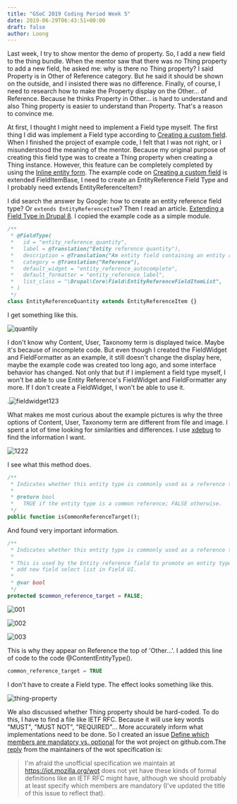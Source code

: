 ```yaml
---
title: "GSoC 2019 Coding Period Week 5"
date: 2019-06-29T06:43:51+00:00
draft: false
author: Loong
---
```


[//]: # ( UUID: 31a50d58-8422-4fbd-81cd-5c34fded0e8b )
[//]: # ( Title: GSoC 2019 Coding Period Week 5 )
[//]: # ( Created: 2019-06-29T06:43:51+00:00 )

Last week, I try to show mentor the demo of property. So, I add a new field to the thing bundle. When the mentor saw that there was no Thing property to add a new field, he asked me: why is there no Thing property? I said Property is in Other of Reference category. But he said it should be shown on the outside, and I insisted there was no difference. Finally, of course, I need to research how to make the Property display on the Other... of Reference.  Because he thinks Property in Other... is hard to understand and also Thing property is easier to understand than Property. That's a reason to convince me.

At first, I thought I might need to implement a Field type myself. The first thing I did was implement a Field type according to [Creating a custom field](https://www.drupal.org/docs/8/creating-custom-modules/creating-custom-field-types-widgets-and-formatters/overview-creating). When I finished the project of example code, I felt that I was not right, or I misunderstood the meaning of the mentor. Because my original purpose of creating this field type was to create a Thing property when creating a Thing instance. However, this feature can be completely completed by using the [Inline entity form](https://www.drupal.org/project/inline_entity_form).  The example code on [Creating a custom field](https://www.drupal.org/docs/8/creating-custom-modules/creating-custom-field-types-widgets-and-formatters/overview-creating) is extended FieldItemBase, I need to create an EntityReference Field Type and I probably need extends EntityReferenceItem?

I did search the answer by Google: how to create an entity reference field type? Or `extends EntityReferenceItem`? Then I read an article. [Extending a Field Type in Drupal 8](https://www.lullabot.com/articles/extending-a-field-type-in-drupal-8). I copied the example code as a simple module.

```php
/**
 * @FieldType(
 *   id = "entity_reference_quantity",
 *   label = @Translation("Entity reference quantity"),
 *   description = @Translation("An entity field containing an entity reference with a quantity."),
 *   category = @Translation("Reference"),
 *   default_widget = "entity_reference_autocomplete",
 *   default_formatter = "entity_reference_label",
 *   list_class = "\Drupal\Core\Field\EntityReferenceFieldItemList",
 * )
 */
class EntityReferenceQuantity extends EntityReferenceItem {}
```

I get something like this.

![quantily](/images/quantity.png)

I don't know why Content, User, Taxonomy term is displayed twice. Maybe it's because of incomplete code. But even though I created the FieldWidget and FieldFormatter as an example, it still doesn't change the display here, maybe the example code was created too long ago, and some interface behavior has changed. Not only that but if I implement a field type myself, I won't be able to use Entity Reference's FieldWidget and FieldFormatter any more. If I don't create a FieldWidget, I won't be able to use it.

.![fieldwidget123](/images/123.png)

What makes me most curious about the example pictures is why the three options of Content, User, Taxonomy term are different from file and image. I spent a lot of time looking for similarities and differences. I use [xdebug](https://xdebug.org/) to find the information I want.

![1222](/images/1222_0.png)

I see what this method does.

```php
/**
 * Indicates whether this entity type is commonly used as a reference target.
 *
 * @return bool
 *   TRUE if the entity type is a common reference; FALSE otherwise.
 */
public function isCommonReferenceTarget();
```

And found very important information.

```php
/**
 * Indicates whether this entity type is commonly used as a reference target.
 *
 * This is used by the Entity reference field to promote an entity type in the
 * add new field select list in Field UI.
 *
 * @var bool
 */
protected $common_reference_target = FALSE;
```

![001](/images/001.png)

![002](/images/002.png)

![003](/images/003.png)

This is why they appear on Reference the top of 'Other...'. I added this line of code to the code @ContentEntityType().

```php
common_reference_target = TRUE
```

I don't have to create a Field type. The effect looks something like this.

![thing-property](/images/thing-property.png)

We also discussed whether Thing property should be hard-coded. To do this, I have to find a file like IETF RFC. Because it will use key words "MUST", "MUST NOT", "REQUIRED"... More accurately inform what implementations need to be done. So I created an issue [Define which members are mandatory vs. optional](https://github.com/mozilla-iot/wot/issues/135) for the wot project on github.com.The [reply](https://github.com/mozilla-iot/wot/issues/135#issuecomment-507314134) from the maintainers of the wot specification is:

> I'm afraid the unofficial specification we maintain at https://iot.mozilla.org/wot does not yet have these kinds of formal definitions like an IETF RFC might have, although we should probably at least specify which members are mandatory (I've updated the title of this issue to reflect that).
